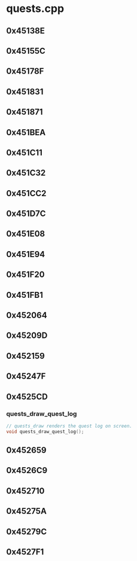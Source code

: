 # quests.cpp

## 0x45138E

## 0x45155C

## 0x45178F

## 0x451831

## 0x451871

## 0x451BEA

## 0x451C11

## 0x451C32

## 0x451CC2

## 0x451D7C

## 0x451E08

## 0x451E94

## 0x451F20

## 0x451FB1

## 0x452064

## 0x45209D

## 0x452159

## 0x45247F

## 0x4525CD

### quests_draw_quest_log

```c
// quests_draw renders the quest log on screen.
void quests_draw_quest_log();
```

## 0x452659

## 0x4526C9

## 0x452710

## 0x45275A

## 0x45279C

## 0x4527F1
